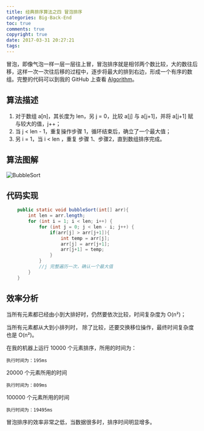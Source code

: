 ```yaml
---
title: 经典排序算法之四 冒泡排序
categories: Big-Back-End
toc: true
comments: true
copyright: true
date: 2017-03-31 20:27:21
tags:
---
```


冒泡，即像气泡一样一层一层往上冒，冒泡排序就是相邻两个数比较，大的数往后移，这样一次一次往后移的过程中，逐步将最大的排到右边，形成一个有序的数组。完整的代码可以到我的 GitHub 上查看 [Algorithm](https://github.com/mjd507/Algorithm)。

<!--more-->

## 算法描述

1. 对于数组 a[n]，其长度为 len，另 j = 0，比较 a[j] 与 a[j+1]，并将 a[j+1] 赋与较大的值，j++；
2. 当 j < len - 1，重复操作步骤 1，循环结束后，确立了一个最大值；
3. 另 i = 1，当 i < len ，重复 步骤 1、步骤2，直到数组排序完成。



## 算法图解

![BubbleSort](https://user-images.githubusercontent.com/8939151/111022665-182e5e80-840f-11eb-976a-f4548e18f9c9.png)

## 代码实现

```java
	public static void bubbleSort(int[] arr){
		int len = arr.length;
		for (int i = 1; i < len; i++) {
			for (int j = 0; j < len - i; j++) {
				if(arr[j] > arr[j+1]){
					int temp = arr[j];
					arr[j] = arr[j+1];
					arr[j+1] = temp;
				}
			}
			//j 完整遍历一次，确认一个最大值
		}
	}

```



## 效率分析

当所有元素都已经由小到大排好时，仍然要依次比较，时间复杂度为 O(n²)；

当所有元素都从大到小排列时， 除了比较，还要交换移位操作，最终时间复杂度也是  O(n²)。

在我的机器上运行 10000 个元素排序，所用的时间为：

```
执行时间为：195ms
```

20000 个元素所用的时间

```
执行时间为：809ms
```

100000 个元素所用的时间

```
执行时间为：19495ms
```



冒泡排序的效率非常之低，当数据很多时，排序时间明显增多。



